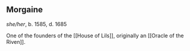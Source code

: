 ## Morgaine
*she/her*, b. 1585, d. 1685

One of the founders of the [[House of Lils]], originally an [[Oracle of the Riven]].



